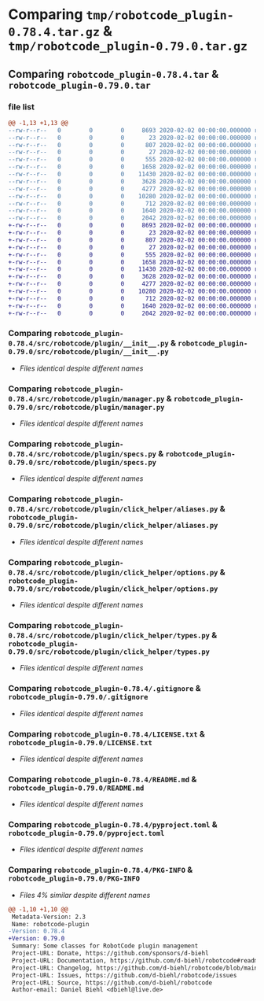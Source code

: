 # Comparing `tmp/robotcode_plugin-0.78.4.tar.gz` & `tmp/robotcode_plugin-0.79.0.tar.gz`

## Comparing `robotcode_plugin-0.78.4.tar` & `robotcode_plugin-0.79.0.tar`

### file list

```diff
@@ -1,13 +1,13 @@
--rw-r--r--   0        0        0     8693 2020-02-02 00:00:00.000000 robotcode_plugin-0.78.4/src/robotcode/plugin/__init__.py
--rw-r--r--   0        0        0       23 2020-02-02 00:00:00.000000 robotcode_plugin-0.78.4/src/robotcode/plugin/__version__.py
--rw-r--r--   0        0        0      807 2020-02-02 00:00:00.000000 robotcode_plugin-0.78.4/src/robotcode/plugin/manager.py
--rw-r--r--   0        0        0       27 2020-02-02 00:00:00.000000 robotcode_plugin-0.78.4/src/robotcode/plugin/py.typed
--rw-r--r--   0        0        0      555 2020-02-02 00:00:00.000000 robotcode_plugin-0.78.4/src/robotcode/plugin/specs.py
--rw-r--r--   0        0        0     1658 2020-02-02 00:00:00.000000 robotcode_plugin-0.78.4/src/robotcode/plugin/click_helper/aliases.py
--rw-r--r--   0        0        0    11430 2020-02-02 00:00:00.000000 robotcode_plugin-0.78.4/src/robotcode/plugin/click_helper/options.py
--rw-r--r--   0        0        0     3628 2020-02-02 00:00:00.000000 robotcode_plugin-0.78.4/src/robotcode/plugin/click_helper/types.py
--rw-r--r--   0        0        0     4277 2020-02-02 00:00:00.000000 robotcode_plugin-0.78.4/.gitignore
--rw-r--r--   0        0        0    10280 2020-02-02 00:00:00.000000 robotcode_plugin-0.78.4/LICENSE.txt
--rw-r--r--   0        0        0      712 2020-02-02 00:00:00.000000 robotcode_plugin-0.78.4/README.md
--rw-r--r--   0        0        0     1640 2020-02-02 00:00:00.000000 robotcode_plugin-0.78.4/pyproject.toml
--rw-r--r--   0        0        0     2042 2020-02-02 00:00:00.000000 robotcode_plugin-0.78.4/PKG-INFO
+-rw-r--r--   0        0        0     8693 2020-02-02 00:00:00.000000 robotcode_plugin-0.79.0/src/robotcode/plugin/__init__.py
+-rw-r--r--   0        0        0       23 2020-02-02 00:00:00.000000 robotcode_plugin-0.79.0/src/robotcode/plugin/__version__.py
+-rw-r--r--   0        0        0      807 2020-02-02 00:00:00.000000 robotcode_plugin-0.79.0/src/robotcode/plugin/manager.py
+-rw-r--r--   0        0        0       27 2020-02-02 00:00:00.000000 robotcode_plugin-0.79.0/src/robotcode/plugin/py.typed
+-rw-r--r--   0        0        0      555 2020-02-02 00:00:00.000000 robotcode_plugin-0.79.0/src/robotcode/plugin/specs.py
+-rw-r--r--   0        0        0     1658 2020-02-02 00:00:00.000000 robotcode_plugin-0.79.0/src/robotcode/plugin/click_helper/aliases.py
+-rw-r--r--   0        0        0    11430 2020-02-02 00:00:00.000000 robotcode_plugin-0.79.0/src/robotcode/plugin/click_helper/options.py
+-rw-r--r--   0        0        0     3628 2020-02-02 00:00:00.000000 robotcode_plugin-0.79.0/src/robotcode/plugin/click_helper/types.py
+-rw-r--r--   0        0        0     4277 2020-02-02 00:00:00.000000 robotcode_plugin-0.79.0/.gitignore
+-rw-r--r--   0        0        0    10280 2020-02-02 00:00:00.000000 robotcode_plugin-0.79.0/LICENSE.txt
+-rw-r--r--   0        0        0      712 2020-02-02 00:00:00.000000 robotcode_plugin-0.79.0/README.md
+-rw-r--r--   0        0        0     1640 2020-02-02 00:00:00.000000 robotcode_plugin-0.79.0/pyproject.toml
+-rw-r--r--   0        0        0     2042 2020-02-02 00:00:00.000000 robotcode_plugin-0.79.0/PKG-INFO
```

### Comparing `robotcode_plugin-0.78.4/src/robotcode/plugin/__init__.py` & `robotcode_plugin-0.79.0/src/robotcode/plugin/__init__.py`

 * *Files identical despite different names*

### Comparing `robotcode_plugin-0.78.4/src/robotcode/plugin/manager.py` & `robotcode_plugin-0.79.0/src/robotcode/plugin/manager.py`

 * *Files identical despite different names*

### Comparing `robotcode_plugin-0.78.4/src/robotcode/plugin/specs.py` & `robotcode_plugin-0.79.0/src/robotcode/plugin/specs.py`

 * *Files identical despite different names*

### Comparing `robotcode_plugin-0.78.4/src/robotcode/plugin/click_helper/aliases.py` & `robotcode_plugin-0.79.0/src/robotcode/plugin/click_helper/aliases.py`

 * *Files identical despite different names*

### Comparing `robotcode_plugin-0.78.4/src/robotcode/plugin/click_helper/options.py` & `robotcode_plugin-0.79.0/src/robotcode/plugin/click_helper/options.py`

 * *Files identical despite different names*

### Comparing `robotcode_plugin-0.78.4/src/robotcode/plugin/click_helper/types.py` & `robotcode_plugin-0.79.0/src/robotcode/plugin/click_helper/types.py`

 * *Files identical despite different names*

### Comparing `robotcode_plugin-0.78.4/.gitignore` & `robotcode_plugin-0.79.0/.gitignore`

 * *Files identical despite different names*

### Comparing `robotcode_plugin-0.78.4/LICENSE.txt` & `robotcode_plugin-0.79.0/LICENSE.txt`

 * *Files identical despite different names*

### Comparing `robotcode_plugin-0.78.4/README.md` & `robotcode_plugin-0.79.0/README.md`

 * *Files identical despite different names*

### Comparing `robotcode_plugin-0.78.4/pyproject.toml` & `robotcode_plugin-0.79.0/pyproject.toml`

 * *Files identical despite different names*

### Comparing `robotcode_plugin-0.78.4/PKG-INFO` & `robotcode_plugin-0.79.0/PKG-INFO`

 * *Files 4% similar despite different names*

```diff
@@ -1,10 +1,10 @@
 Metadata-Version: 2.3
 Name: robotcode-plugin
-Version: 0.78.4
+Version: 0.79.0
 Summary: Some classes for RobotCode plugin management
 Project-URL: Donate, https://github.com/sponsors/d-biehl
 Project-URL: Documentation, https://github.com/d-biehl/robotcode#readme
 Project-URL: Changelog, https://github.com/d-biehl/robotcode/blob/main/CHANGELOG.md
 Project-URL: Issues, https://github.com/d-biehl/robotcode/issues
 Project-URL: Source, https://github.com/d-biehl/robotcode
 Author-email: Daniel Biehl <dbiehl@live.de>
```

